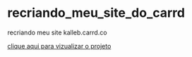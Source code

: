 # recriando_meu_site_do_carrd
 recriando meu site kalleb.carrd.co

<a href="https://kallebdias.github.io/recriando_meu_site_do_carrd/arquivos/encomendas.html">clique aqui para vizualizar o projeto</a>
<br>
